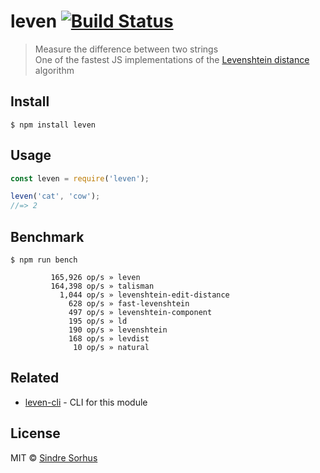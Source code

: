 # leven [![Build Status](https://travis-ci.org/sindresorhus/leven.svg?branch=master)](https://travis-ci.org/sindresorhus/leven)

> Measure the difference between two strings<br>
> One of the fastest JS implementations of the [Levenshtein distance](https://en.wikipedia.org/wiki/Levenshtein_distance) algorithm

## Install

```
$ npm install leven
```

## Usage

```js
const leven = require('leven');

leven('cat', 'cow');
//=> 2
```

## Benchmark

```
$ npm run bench
```

```
         165,926 op/s » leven
         164,398 op/s » talisman
           1,044 op/s » levenshtein-edit-distance
             628 op/s » fast-levenshtein
             497 op/s » levenshtein-component
             195 op/s » ld
             190 op/s » levenshtein
             168 op/s » levdist
              10 op/s » natural
```

## Related

- [leven-cli](https://github.com/sindresorhus/leven-cli) - CLI for this module

## License

MIT © [Sindre Sorhus](https://sindresorhus.com)
